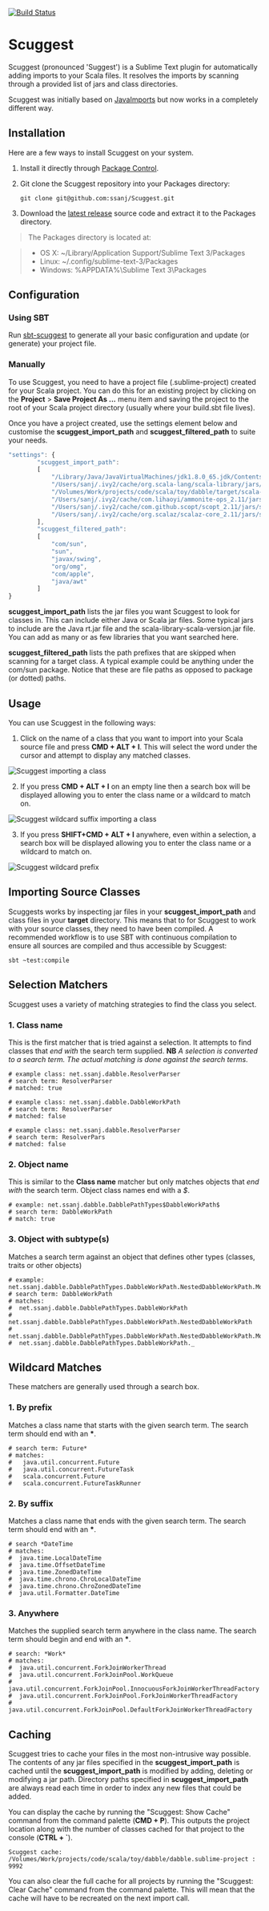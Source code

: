 [![Build Status](https://travis-ci.org/ssanj/Scuggest.svg?branch=master)](https://travis-ci.org/ssanj/Scuggest)

Scuggest
========

Scuggest (pronounced 'Suggest') is a Sublime Text plugin for automatically adding imports to your Scala files. It resolves the imports by scanning through a provided list of jars and class directories.

Scuggest was initially based on [JavaImports](https://github.com/MDeiml/SublimeJavaImports) but now works in a completely different way.

Installation
------------

Here are a few ways to install Scuggest on your system.

1. Install it directly through [Package Control](https://packagecontrol.io/packages/Scuggest).

2. Git clone the Scuggest repository into your Packages directory:

    ```git clone git@github.com:ssanj/Scuggest.git```

3. Download the [latest release](https://github.com/ssanj/Scuggest/releases) source code and extract it to the Packages directory.

> The Packages directory is located at:

> * OS X: ~/Library/Application Support/Sublime Text 3/Packages
> * Linux: ~/.config/sublime-text-3/Packages
> * Windows: %APPDATA%\Sublime Text 3\Packages

Configuration
--------------

### Using SBT

Run [sbt-scuggest](https://github.com/ssanj/sbt-scuggest) to generate all your basic configuration and update (or generate) your project file.

### Manually

To use Scuggest, you need to have a project file (.sublime-project) created for your Scala project. You can do this for an existing project by clicking on the __Project__ > __Save Project As ...__ menu item and saving the project to the root of your Scala project directory (usually where your build.sbt file lives).

Once you have a project created, use the settings element below and customise the __scuggest_import_path__ and __scuggest_filtered_path__ to suite your needs.

```javascript
"settings": {
        "scuggest_import_path":
        [
            "/Library/Java/JavaVirtualMachines/jdk1.8.0_65.jdk/Contents/Home/jre/lib/rt.jar",
            "/Users/sanj/.ivy2/cache/org.scala-lang/scala-library/jars/scala-library-2.11.8.jar",
            "/Volumes/Work/projects/code/scala/toy/dabble/target/scala-2.11/classes",
            "/Users/sanj/.ivy2/cache/com.lihaoyi/ammonite-ops_2.11/jars/ammonite-ops_2.11-0.5.7.jar",
            "/Users/sanj/.ivy2/cache/com.github.scopt/scopt_2.11/jars/scopt_2.11-3.4.0.jar",
            "/Users/sanj/.ivy2/cache/org.scalaz/scalaz-core_2.11/jars/scalaz-core_2.11-7.2.2.jar"
        ],
        "scuggest_filtered_path":
        [
            "com/sun",
            "sun",
            "javax/swing",
            "org/omg",
            "com/apple",
            "java/awt"
        ]
}
```

__scuggest_import_path__ lists the jar files you want Scuggest to look for classes in. This can include either Java or Scala jar files. Some typical jars to include are the Java rt.jar file and the scala-library-scala-version.jar file. You can add as many or as few libraries that you want searched here.

__scuggest_filtered_path__ lists the path prefixes that are skipped when scanning for a target class. A typical example could be anything under the com/sun package. Notice that these are file paths as opposed to package (or dotted) paths.

Usage
-----

You can use Scuggest in the following ways:

1. Click on the name of a class that you want to import into your Scala source file and press __CMD + ALT + I__. This will select the word under the cursor and attempt to display any matched classes.

![Scuggest importing a class](scuggest_import_720.mov.gif)

2. If you press __CMD + ALT + I__ on an empty line then a search box will be displayed allowing you to enter the class name or a wildcard to match on.

![Scuggest wildcard suffix importing a class](scuggest_wildcard_import_720.mov.gif)

3. If you press __SHIFT+CMD + ALT + I__ anywhere, even within a selection, a search box will be displayed allowing you to enter the class name or a wildcard to match on.

![Scuggest wildcard prefix](scuggest_wildcard_prefix_import_720.mov.gif)

Importing Source Classes
------------------------

Scuggests works by inspecting jar files in your __scuggest_import_path__ and class files in your __target__ directory. This means that to for Scuggest to work with your source classes, they need to have been compiled. A recommended workflow is to use SBT with continuous compilation to ensure all sources are compiled and thus accessible by Scuggest:

```
sbt ~test:compile
```

Selection Matchers
------------------

Scuggest uses a variety of matching strategies to find the class you select.

### 1. Class name ###

This is the first matcher that is tried against a selection. It attempts to find classes that _end with_ the search term supplied.
__NB__ _A selection is converted to a search term. The actual matching is done against the search terms_.

```
# example class: net.ssanj.dabble.ResolverParser
# search term: ResolverParser
# matched: true
```

```
# example class: net.ssanj.dabble.DabbleWorkPath
# search term: ResolverParser
# matched: false
```

```
# example class: net.ssanj.dabble.ResolverParser
# search term: ResolverPars
# matched: false
```

### 2. Object name ###

This is similar to the __Class name__ matcher but only matches objects that _end with_ the search term. Object class names end with a _$_.

```
# example: net.ssanj.dabble.DabblePathTypes$DabbleWorkPath$
# search term: DabbleWorkPath
# match: true
```

### 3. Object with subtype(s) ###

Matches a search term against an object that defines other types (classes, traits or other objects)

```
# example: net.ssanj.dabble.DabblePathTypes.DabbleWorkPath.NestedDabbleWorkPath.MoreNestedDabbleWorkPath
# search term: DabbleWorkPath
# matches:
#  net.ssanj.dabble.DabblePathTypes.DabbleWorkPath
#  net.ssanj.dabble.DabblePathTypes.DabbleWorkPath.NestedDabbleWorkPath
#  net.ssanj.dabble.DabblePathTypes.DabbleWorkPath.NestedDabbleWorkPath.MoreNestedDabbleWorkPath
#  net.ssanj.dabble.DabblePathTypes.DabbleWorkPath._
```

Wildcard Matches
----------------

These matchers are generally used through a search box.

### 1. By prefix

Matches a class name that starts with the given search term. The search term should end with an __*__.

```
# search term: Future*
# matches:
#   java.util.concurrent.Future
#   java.util.concurrent.FutureTask
#   scala.concurrent.Future
#   scala.concurrent.FutureTaskRunner
```

### 2. By suffix

Matches a class name that ends with the given search term. The search term should end with an __*__.

```
# search *DateTime
# matches:
#  java.time.LocalDateTime
#  java.time.OffsetDateTime
#  java.time.ZonedDateTime
#  java.time.chrono.ChroLocalDateTime
#  java.time.chrono.ChroZonedDateTime
#  java.util.Formatter.DateTime
```

### 3. Anywhere

Matches the supplied search term anywhere in the class name. The search term should begin and end with an __*__.

```
# search: *Work*
# matches:
#  java.util.concurrent.ForkJoinWorkerThread
#  java.util.concurrent.ForkJoinPool.WorkQueue
#  java.util.concurrent.ForkJoinPool.InnocuousForkJoinWorkerThreadFactory
#  java.util.concurrent.ForkJoinPool.ForkJoinWorkerThreadFactory
#  java.util.concurrent.ForkJoinPool.DefaultForkJoinWorkerThreadFactory

```

Caching
-------

Scuggest tries to cache your files in the most non-intrusive way possible. The contents of any jar files specified in the __scuggest_import_path__ is cached until the __scuggest_import_path__ is modified by adding, deleting or modifying a jar path. Directory paths specified in __scuggest_import_path__ are always read each time in order to index any new files that could be added.

You can display the cache by running the "Scuggest: Show Cache" command from the command palette (__CMD + P__). This outputs the project location along with the number of classes cached for that project to the console (__CTRL + `__).
```
Scuggest cache:
/Volumes/Work/projects/code/scala/toy/dabble/dabble.sublime-project : 9992
```

You can also clear the full cache for all projects by running the "Scuggest: Clear Cache" command from the command palette. This will mean that the cache will have to be recreated on the next import call.
